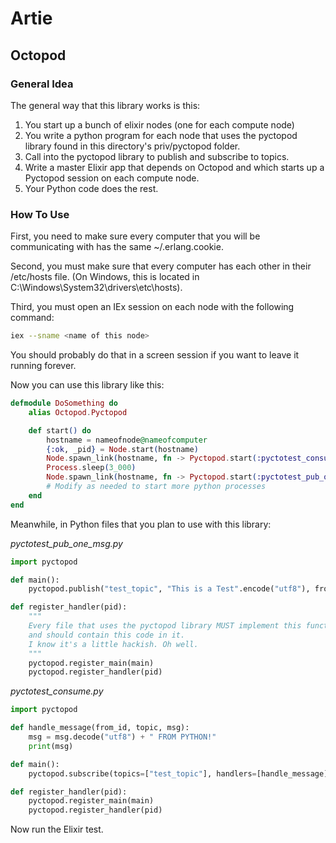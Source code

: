 # Artie


## Octopod

### General Idea

The general way that this library works is this:
1. You start up a bunch of elixir nodes (one for each compute node)
1. You write a python program for each node that uses the pyctopod library
found in this directory's priv/pyctopod folder.
1. Call into the pyctopod library to publish and subscribe to topics.
1. Write a master Elixir app that depends on Octopod and which starts up a Pyctopod
session on each compute node.
1. Your Python code does the rest.

### How To Use

First, you need to make sure every computer that you will be communicating with
has the same ~/.erlang.cookie.

Second, you must make sure that every computer has each other in their /etc/hosts file.
(On Windows, this is located in C:\Windows\System32\drivers\etc\hosts).

Third, you must open an IEx session on each node with the following command:

```bash
iex --sname <name of this node>
```
You should probably do that in a screen session if you want to leave it running forever.

Now you can use this library like this:

```elixir
defmodule DoSomething do
    alias Octopod.Pyctopod

    def start() do
        hostname = nameofnode@nameofcomputer
        {:ok, _pid} = Node.start(hostname)
        Node.spawn_link(hostname, fn -> Pyctopod.start(:pyctotest_consume, nil, nil, [python_path: list_of_places_to_add_to_python_path]) end)
        Process.sleep(3_000)
        Node.spawn_link(hostname, fn -> Pyctopod.start(:pyctotest_pub_one_msg, nil, nil, [python_path: list_of_places_to_add_to_python_path]) end)
        # Modify as needed to start more python processes
    end
end
```

Meanwhile, in Python files that you plan to use with this library:

*pyctotest_pub_one_msg.py*
```python
import pyctopod

def main():
    pyctopod.publish("test_topic", "This is a Test".encode("utf8"), from_id="pyctotest_pub_one_msg")

def register_handler(pid):
    """
    Every file that uses the pyctopod library MUST implement this function
    and should contain this code in it.
    I know it's a little hackish. Oh well.
    """
    pyctopod.register_main(main)
    pyctopod.register_handler(pid)
```

*pyctotest_consume.py*
```python
import pyctopod

def handle_message(from_id, topic, msg):
    msg = msg.decode("utf8") + " FROM PYTHON!"
    print(msg)

def main():
    pyctopod.subscribe(topics=["test_topic"], handlers=[handle_message])

def register_handler(pid):
    pyctopod.register_main(main)
    pyctopod.register_handler(pid)
```

Now run the Elixir test.
